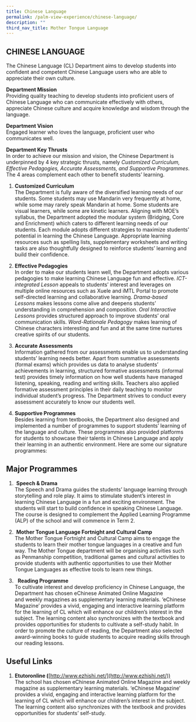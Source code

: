 ```yaml
---
title: Chinese Language
permalink: /palm-view-experience/chinese-language/
description: ""
third_nav_title: Mother Tongue Language
---
```

## CHINESE LANGUAGE

The Chinese Language (CL) Department aims to develop students into confident and competent Chinese Language users who are able to appreciate their own culture.

**Department Mission** <br>
Providing quality teaching to develop students into proficient users of Chinese Language who can communicate effectively with others, appreciate Chinese culture and acquire knowledge and wisdom through the language.

**Department Vision** <br>
Engaged learner who loves the language, proficient user who communicates well.  
  
**Department Key Thrusts** <br>
In order to achieve our mission and vision, the Chinese Department is underpinned by 4 key strategic thrusts, namely _Customized Curriculum, Effective Pedagogies, Accurate Assessments, and Supportive Programmes_. The 4 areas complement each other to benefit students’ learning.

1. **Customized Curriculum** <br>
The Department is fully aware of the diversified learning needs of our students. Some students may use Mandarin very frequently at home, while some may rarely speak Mandarin at home. Some students are visual learners, while some are kinetic learners. Aligning with MOE’s syllabus, the Department adopted the modular system (Bridging, Core and Enrichment) which caters to different learning needs of our students. Each module adopts different strategies to maximize students’ potential in learning the Chinese Language. Appropriate learning resources such as spelling lists, supplementary worksheets and writing tasks are also thoughtfully designed to reinforce students’ learning and build their confidence.

2. **Effective Pedagogies** <br>
In order to make our students learn well, the Department adopts various pedagogies to make learning Chinese Language fun and effective. _ICT-integrated Lesson_ appeals to students’ interest and leverages on multiple online resources such as Xuele and iMTL Portal to promote self-directed learning and collaborative learning. _Drama-based Lessons_ makes lessons come alive and deepens students’ understanding in comprehension and composition. _Oral Interactive Lessons_ provides structured approach to improve students’ oral communication skills. _Word-Rationale Pedagogy_ makes learning of Chinese characters interesting and fun and at the same time nurtures creative spirits of our students.

3. **Accurate Assessments** <br>
Information gathered from our assessments enable us to understanding students’ learning needs better. Apart from summative assessments (formal exams) which provides us data to analyse students’ achievements in learning, structured formative assessments (informal test) provides timely information on how well students have managed listening, speaking, reading and writing skills. Teachers also applied formative assessment principles in their daily teaching to monitor individual student’s progress. The Department strives to conduct every assessment accurately to know our students well.

4. **Supportive Programmes** <br>
Besides learning from textbooks, the Department also designed and implemented a number of programmes to support students’ learning of the language and culture. These programmes also provided platforms for students to showcase their talents in Chinese Language and apply their learning in an authentic environment. Here are some our signature programmes:

Major Programmes
----------------

1.  **Speech & Drama** <br>
The Speech and Drama guides the students’ language learning through storytelling and role play. It aims to stimulate student’s interest in learning Chinese Language in a fun and exciting environment. The students will start to build confidence in speaking Chinese Language. The course is designed to complement the Applied Learning Programme (ALP) of the school and will commence in Term 2.

2.  **Mother Tongue Language Fortnight and Cultural Camp** <br>
The Mother Tongue Fortnight and Cultural Camp aims to engage the students to learn their mother tongue languages in a creative and fun way. The Mother Tongue department will be organising activities such as Penmanship competition, traditional games and cultural activities to provide students with authentic opportunities to use their Mother Tongue Languages as effective tools to learn new things.

3.   **Reading Programme** <br>
To cultivate interest and develop proficiency in Chinese Language, the Department has chosen eChinese Animated Online Magazine and weekly magazines as supplementary learning materials. ‘eChinese Magazine’ provides a vivid, engaging and interactive learning platform for the learning of CL which will enhance our children’s interest in the subject. The learning content also synchronizes with the textbook and provides opportunities for students to cultivate a self-study habit. In order to promote the culture of reading, the Department also selected award-winning books to guide students to acquire reading skills through our reading lessons.

Useful Links
------------
1. **Etutoronline (**[http://www.ezhishi.net/](http://www.ezhishi.net/)) <br>
The school has chosen eChinese Animated Online Magazine and weekly magazine as supplementary learning materials. ‘eChinese Magazine’ provides a vivid, engaging and interactive learning platform for the learning of CL which will enhance our children’s interest in the subject. The learning content also synchronizes with the textbook and provides opportunities for students’ self-study.